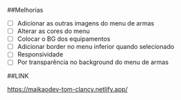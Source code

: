 ##Melhorias

- [ ] Adicionar as outras imagens do menu de armas
- [ ] Alterar as cores do menu
- [ ] Colocar o BG dos equipamentos
- [ ] Adicionar border no menu inferior quando selecionado
- [ ] Responsividade
- [ ] Por transparência no background do menu de armas

##LINK

https://maikaodev-tom-clancy.netlify.app/
